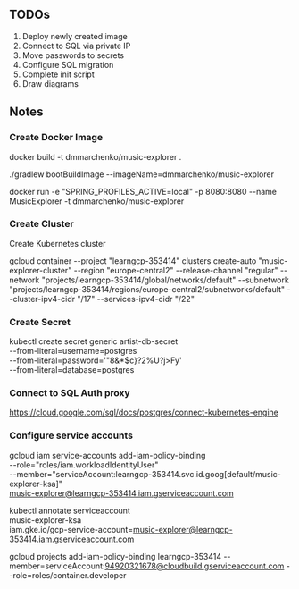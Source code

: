 ## TODOs

1. Deploy newly created image
2. Connect to SQL via private IP
3. Move passwords to secrets
4. Configure SQL migration
5. Complete init script
6. Draw diagrams

## Notes

### Create Docker Image

docker build -t dmmarchenko/music-explorer .

./gradlew bootBuildImage --imageName=dmmarchenko/music-explorer

docker run -e "SPRING_PROFILES_ACTIVE=local" -p 8080:8080 --name MusicExplorer -t dmmarchenko/music-explorer 

### Create Cluster

Create Kubernetes cluster

gcloud container --project "learngcp-353414" clusters create-auto "music-explorer-cluster" --region "europe-central2" --release-channel "regular" --network "projects/learngcp-353414/global/networks/default" --subnetwork "projects/learngcp-353414/regions/europe-central2/subnetworks/default" --cluster-ipv4-cidr "/17" --services-ipv4-cidr "/22"

### Create Secret

kubectl create secret generic artist-db-secret \
--from-literal=username=postgres \
--from-literal=password='"8&*$c}?2%U?j>Fy' \
--from-literal=database=postgres

### Connect to SQL Auth proxy

https://cloud.google.com/sql/docs/postgres/connect-kubernetes-engine

### Configure service accounts

gcloud iam service-accounts add-iam-policy-binding \
--role="roles/iam.workloadIdentityUser" \
--member="serviceAccount:learngcp-353414.svc.id.goog[default/music-explorer-ksa]" \
music-explorer@learngcp-353414.iam.gserviceaccount.com

kubectl annotate serviceaccount \
music-explorer-ksa \
iam.gke.io/gcp-service-account=music-explorer@learngcp-353414.iam.gserviceaccount.com

gcloud projects add-iam-policy-binding learngcp-353414 --member=serviceAccount:94920321678@cloudbuild.gserviceaccount.com --role=roles/container.developer